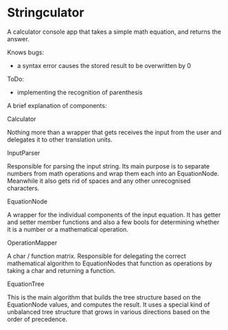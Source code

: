 # Stringculator
A calculator console app that takes a simple math equation, and returns the answer.

Knows bugs:
- a syntax error causes the stored result to be overwritten by 0

ToDo:
- implementing the recognition of parenthesis


A brief explanation of components:

Calculator

Nothing more than a wrapper that gets receives the input from the user and delegates it to other translation units.

InputParser

Responsible for parsing the input string. Its main purpose is to separate numbers from math operations and wrap them each into an EquationNode. Meanwhile it also gets rid of spaces and any other unrecognised characters.

EquationNode

A wrapper for the individual components of the input equation. It has getter and setter member functions and also a few bools for determining whether it is a number or a mathematical operation.

OperationMapper

A char / function matrix. Responsible for delegating the correct mathematical algorithm to EquationNodes that function as operations by taking a char and returning a function.

EquationTree

This is the main algorithm that builds the tree structure based on the EquationNode values, and computes the result. It uses a special kind of unbalanced tree structure that grows in various directions based on the order of precedence.

